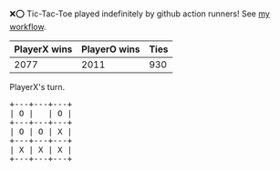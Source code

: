 :x::o: Tic-Tac-Toe played indefinitely by github action runners! See [my workflow](.github/workflows/play.yaml).

|PlayerX wins|PlayerO wins|Ties|
|-|-|-|
|2077|2011|930|

PlayerX's turn.

<pre>
+---+---+---+
| O |   | O |
+---+---+---+
| O | O | X |
+---+---+---+
| X | X | X |
+---+---+---+
</pre>